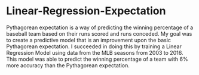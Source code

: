 # Linear-Regression-Expectation

Pythagorean expectation is a way of predicting the winning percentage of a baseball team based on their runs scored and runs conceded. My goal was to create a predictive model that is an improvement upon the basic Pythagorean expectation. I succeeded in doing this by training a Linear Regression Model using data from the MLB seasons from 2003 to 2016. This model was able to predict the winning percentage of a team with 6% more accuracy than the Pythagorean expectation. 

